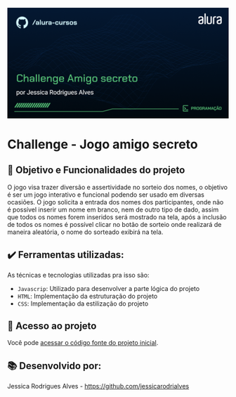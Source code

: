 
![cartão jessica](challenge-amigo-secreto_pt-main/assets/Programação-ChallengeAmigosecreto.png)

# Challenge - Jogo amigo secreto



## 🔨 Objetivo e Funcionalidades do projeto

O jogo visa trazer diversão e assertividade no sorteio dos nomes, o objetivo é ser um jogo interativo e funcional podendo ser usado em diversas ocasiões.
O jogo solicita a entrada dos nomes dos participantes, onde não é possível inserir um nome em branco, nem de outro tipo de dado, assim que todos os nomes forem inseridos será mostrado na tela,  após a inclusão de todos os nomes é possível clicar no botão de sorteio onde realizará de maneira aleatória, o nome do sorteado exibirá na tela.

## ✔️ Ferramentas utilizadas:

As técnicas e tecnologias utilizadas pra isso são:

- `Javascrip`: Utilizado para desenvolver a parte lógica do projeto
- `HTML`: Implementação da estruturação do projeto
- `CSS`: Implementação da estilização do projeto

## 📁 Acesso ao projeto

Você pode [acessar o código fonte do projeto inicial](https://github.com/jessicarodrialves/Desafio---Challenge---AmigoSecreto).

## 📚 Desenvolvido por: 

Jessica Rodrigues Alves  - https://github.com/jessicarodrialves
